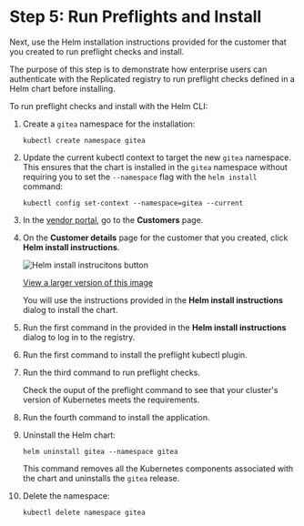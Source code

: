 # Step 5: Run Preflights and Install

Next, use the Helm installation instructions provided for the customer that you created to run preflight checks and install.

The purpose of this step is to demonstrate how enterprise users can authenticate with the Replicated registry to run preflight checks defined in a Helm chart before installing.

To run preflight checks and install with the Helm CLI:

1. Create a `gitea` namespace for the installation:

   ```
   kubectl create namespace gitea
   ```

1. Update the current kubectl context to target the new `gitea` namespace. This ensures that the chart is installed in the `gitea` namespace without requiring you to set the `--namespace` flag with the `helm install` command:

   ```
   kubectl config set-context --namespace=gitea --current
   ```

1. In the [vendor portal](https://vendor.replicated.com), go to the **Customers** page.

1. On the **Customer details** page for the customer that you created, click **Helm install instructions**.

   ![Helm install instrucitons button](/images/tutorial-gitea-helm-customer-install-button.png)

   [View a larger version of this image](/images/tutorial-gitea-helm-customer-install-button.png)

   You will use the instructions provided in the **Helm install instructions** dialog to install the chart.

1. Run the first command in the provided in the **Helm install instructions** dialog to log in to the registry.

1. Run the first command to install the preflight kubectl plugin.

1. Run the third command to run preflight checks.

   Check the ouput of the preflight command to see that your cluster's version of Kubernetes meets the requirements.

1. Run the fourth command to install the application.

1. Uninstall the Helm chart:

   ```
   helm uninstall gitea --namespace gitea
   ```
   This command removes all the Kubernetes components associated with the chart and uninstalls the `gitea` release.

1. Delete the namespace:

   ```
   kubectl delete namespace gitea
   ```